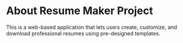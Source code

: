 # About Resume Maker Project

This is a web-based application that lets users create, customize, and download professional resumes using pre-designed templates.
